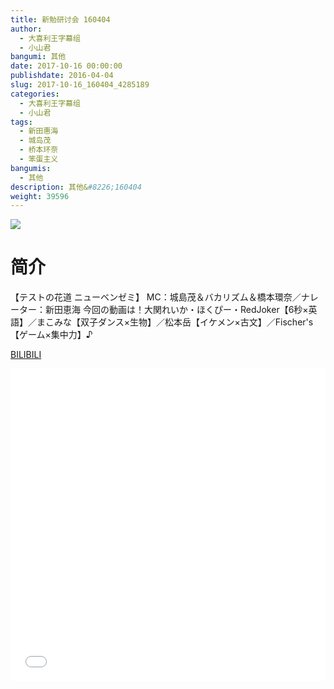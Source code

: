```yaml
---
title: 新勉研讨会 160404
author: 
  - 大喜利王字幕组
  - 小山君
bangumi: 其他
date: 2017-10-16 00:00:00
publishdate: 2016-04-04
slug: 2017-10-16_160404_4285189
categories: 
  - 大喜利王字幕组
  - 小山君
tags: 
  - 新田惠海
  - 城岛茂
  - 桥本环奈
  - 笨蛋主义
bangumis: 
  - 其他
description: 其他&#8226;160404
weight: 39596
---
```


![](https://i.imgur.com/WzcGqXt.jpg)

# 简介  
 【テストの花道 ニューベンゼミ】
MC：城島茂＆バカリズム＆橋本環奈／ナレーター：新田恵海
今回の動画は！大関れいか・ほくぴー・RedJoker【6秒×英語】／まこみな【双子ダンス×生物】／松本岳【イケメン×古文】／Fischer\'s【ゲーム×集中力】♪

  [BILIBILI](https://www.bilibili.com/video/av4285189/)


<div class="vcontainer">  <iframe class='video' src="//www.bilibili.com/blackboard/player.html?cid=6929981&aid=4285189" width="100%" height="500" frameborder="0" allowfullscreen="allowfullscreen"></iframe></div>
